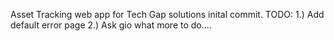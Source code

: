 Asset Tracking web app for Tech Gap solutions inital commit.
TODO:
    1.) Add default error page
    2.) Ask gio what more to do....
